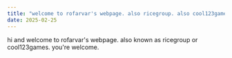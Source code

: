 ```yaml
---
title: "welcome to rofarvar's webpage. also ricegroup. also cool123games."
date: 2025-02-25
---
```

hi and welcome to rofarvar's webpage. also known as ricegroup or cool123games. you're welcome. 
